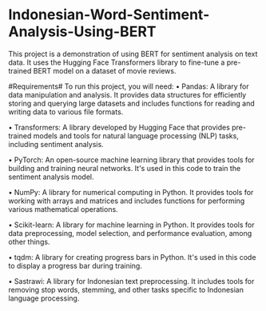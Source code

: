 # Indonesian-Word-Sentiment-Analysis-Using-BERT
This project is a demonstration of using BERT for sentiment analysis on text data. It uses the Hugging Face Transformers library to fine-tune a pre-trained BERT model on a dataset of movie reviews.

#Requirements#
To run this project, you will need:
•	Pandas: A library for data manipulation and analysis. It provides data structures for efficiently storing and querying large datasets and includes functions for reading and writing data to various file formats.

•	Transformers: A library developed by Hugging Face that provides pre-trained models and tools for natural language processing (NLP) tasks, including sentiment analysis.

•	PyTorch: An open-source machine learning library that provides tools for building and training neural networks. It's used in this code to train the sentiment analysis model.

•	NumPy: A library for numerical computing in Python. It provides tools for working with arrays and matrices and includes functions for performing various mathematical operations.

•	Scikit-learn: A library for machine learning in Python. It provides tools for data preprocessing, model selection, and performance evaluation, among other things.

•	tqdm: A library for creating progress bars in Python. It's used in this code to display a progress bar during training.

•	Sastrawi: A library for Indonesian text preprocessing. It includes tools for removing stop words, stemming, and other tasks specific to Indonesian language processing.


